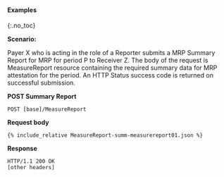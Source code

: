 #### Examples
{:.no_toc}

**Scenario:**

Payer X who is acting in the role of a Reporter submits a MRP Summary Report for MRP for period P to Receiver Z.  The body of the request is MeasureReport resource containing the required  summary data for MRP attestation for the period.  An HTTP Status success code is returned on successful submission.

**POST Summary Report**

`POST [base]/MeasureReport`

**Request body**
~~~
{% include_relative MeasureReport-summ-measurereport01.json %}
~~~

**Response**

~~~
HTTP/1.1 200 OK
[other headers]
~~~
